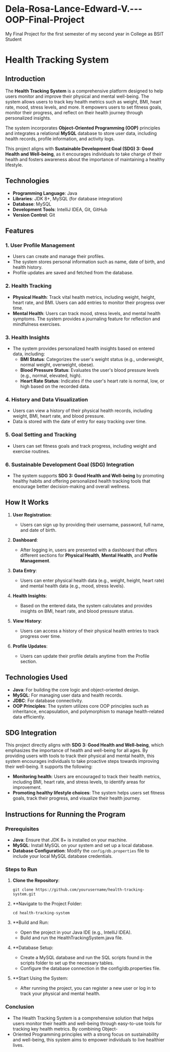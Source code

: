 # Dela-Rosa-Lance-Edward-V.---OOP-Final-Project
My Final Project for the first semester of my second year in College as BSIT Student 


# Health Tracking System

## Introduction

The **Health Tracking System** is a comprehensive platform designed to help users monitor and improve their physical and mental well-being. The system allows users to track key health metrics such as weight, BMI, heart rate, mood, stress levels, and more. It empowers users to set fitness goals, monitor their progress, and reflect on their health journey through personalized insights.

The system incorporates **Object-Oriented Programming (OOP)** principles and integrates a relational **MySQL** database to store user data, including health records, profile information, and activity logs.

This project aligns with **Sustainable Development Goal (SDG) 3: Good Health and Well-being**, as it encourages individuals to take charge of their health and fosters awareness about the importance of maintaining a healthy lifestyle.

## Technologies

- **Programming Language**: Java
- **Libraries**: JDK 8+, MySQL (for database integration)
- **Database**: MySQL
- **Development Tools**: IntelliJ IDEA, Git, GitHub
- **Version Control**: Git

## Features

### 1. **User Profile Management**
   - Users can create and manage their profiles.
   - The system stores personal information such as name, date of birth, and health history.
   - Profile updates are saved and fetched from the database.

### 2. **Health Tracking**
   - **Physical Health**: Track vital health metrics, including weight, height, heart rate, and BMI. Users can add entries to monitor their progress over time.
   - **Mental Health**: Users can track mood, stress levels, and mental health symptoms. The system provides a journaling feature for reflection and mindfulness exercises.

### 3. **Health Insights**
   - The system provides personalized health insights based on entered data, including:
     - **BMI Status**: Categorizes the user's weight status (e.g., underweight, normal weight, overweight, obese).
     - **Blood Pressure Status**: Evaluates the user's blood pressure levels (e.g., normal, elevated, high).
     - **Heart Rate Status**: Indicates if the user's heart rate is normal, low, or high based on the recorded data.

### 4. **History and Data Visualization**
   - Users can view a history of their physical health records, including weight, BMI, heart rate, and blood pressure.
   - Data is stored with the date of entry for easy tracking over time.

### 5. **Goal Setting and Tracking**
   - Users can set fitness goals and track progress, including weight and exercise routines.

### 6. **Sustainable Development Goal (SDG) Integration**
   - The system supports **SDG 3: Good Health and Well-being** by promoting healthy habits and offering personalized health tracking tools that encourage better decision-making and overall wellness.

## How It Works

1. **User Registration**: 
   - Users can sign up by providing their username, password, full name, and date of birth.
   
2. **Dashboard**: 
   - After logging in, users are presented with a dashboard that offers different sections for **Physical Health**, **Mental Health**, and **Profile Management**.
   
3. **Data Entry**: 
   - Users can enter physical health data (e.g., weight, height, heart rate) and mental health data (e.g., mood, stress levels).
   
4. **Health Insights**: 
   - Based on the entered data, the system calculates and provides insights on BMI, heart rate, and blood pressure status.
   
5. **View History**: 
   - Users can access a history of their physical health entries to track progress over time.
   
6. **Profile Updates**: 
   - Users can update their profile details anytime from the Profile section.

## Technologies Used

- **Java**: For building the core logic and object-oriented design.
- **MySQL**: For managing user data and health records.
- **JDBC**: For database connectivity.
- **OOP Principles**: The system utilizes core OOP principles such as inheritance, encapsulation, and polymorphism to manage health-related data efficiently.

## SDG Integration

This project directly aligns with **SDG 3: Good Health and Well-being**, which emphasizes the importance of health and well-being for all ages. By providing users with tools to track their physical and mental health, this system encourages individuals to take proactive steps towards improving their well-being. It supports the following:

- **Monitoring health**: Users are encouraged to track their health metrics, including BMI, heart rate, and stress levels, to identify areas for improvement.
- **Promoting healthy lifestyle choices**: The system helps users set fitness goals, track their progress, and visualize their health journey.

## Instructions for Running the Program

### Prerequisites

- **Java**: Ensure that JDK 8+ is installed on your machine.
- **MySQL**: Install MySQL on your system and set up a local database.
- **Database Configuration**: Modify the `config/db.properties` file to include your local MySQL database credentials.

### Steps to Run

1. **Clone the Repository**:
   ```
   git clone https://github.com/yourusername/health-tracking-system.git
2. **Navigate to the Project Folder:
   ```
   cd health-tracking-system
3. **Build and Run:
   - Open the project in your Java IDE (e.g., IntelliJ IDEA).
   - Build and run the HealthTrackingSystem.java file.
4. **Database Setup:

   - Create a MySQL database and run the SQL scripts found in the scripts folder to set up the necessary tables.
   - Configure the database connection in the config/db.properties file.
5. **Start Using the System:

   - After running the project, you can register a new user or log in to track your physical and mental health.
  
     
### Conclusion
   - The Health Tracking System is a comprehensive solution that helps users monitor their health and well-being through easy-to-use tools for tracking key health metrics. By combining Object-  
   - Oriented Programming principles with a strong focus on sustainability and well-being, this system aims to empower individuals to live healthier lives.

